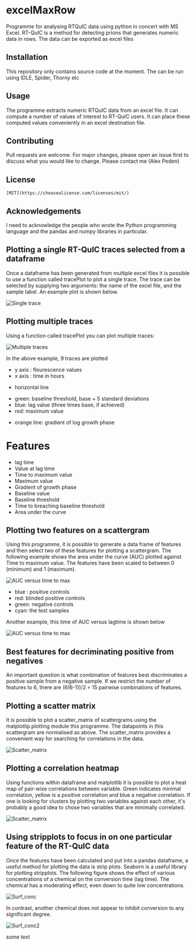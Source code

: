 # excelMaxRow
Programme for analysing RTQuIC data using python in concert with MS Excel. RT-QuIC is a method for detecting prions that generates numeric data in rows. The data can be exported as excel files


## Installation
This repository only contains source code at the moment. The can be run using IDLE, Spider, Thorny etc 

## Usage
The programme extracts numeric RTQuIC data from an excel file. It can compute a number of values of interest to RT-QuIC users. It can place these computed values conveniently in an excel destination file.

## Contributing
Pull requests are welcome. For major changes, please open an issue first to discuss what you would like to change.
Please contact me (Alex Peden) 

## License
```
[MIT](https://choosealicense.com/licenses/mit/)
```

## Acknowledgements
I need to acknowledge the people who wrote the Python programming language and the pandas and numpy libraries in particular. 

## Plotting a single RT-QuIC traces selected from a dataframe
Once a dataframe has been generated from multiple excel files it is possible to use a function called tracePlot to plot a single trace. The trace can be selected by supplying two arguments: the name of the excel file, and the sample label. An example plot is shown below. 

![Single trace](https://github.com/apeden/excelMaxRow/blob/master/sing_trace.png)


## Plotting multiple traces
Using a function called tracePlot you can plot multiple traces:

![Multiple traces](https://github.com/apeden/excelMaxRow/blob/master/mult_trace.png)

In the above example, 9 traces are plotted
- y axis : flourescence values
- x axis : time in hours
* horizontal line
- green: baseline threshold, base + 5 standard deviations
- blue: lag value (three times base, if achieved)
- red: maximum value
* orange line: gradient of log growth phase


# Features
* lag time
* Value at lag time
* Time to maximum value
* Maximum value
* Gradient of growth phase
* Baseline value
* Baseline threshold
* Time to breaching baseline threshold
* Area under the curve

## Plotting two features on a scattergram
Using this programme, it is possible to generate a data frame of features and then select two of these features for plotting a scattergram. The following example shows the area under the curve (AUC) plotted against Time to maximum value. The features have been scaled to between 0 (minimum) and 1 (maximum).

![AUC versus time to max](https://github.com/apeden/excelMaxRow/blob/master/AUC%20vs%20Time%20to%20max.jpeg)
- blue : positive controls
- red: blinded positive controls
- green: negative controls
- cyan: the test samples

Another example, this time of AUC versus lagtime is shown below

![AUC versus time to max](https://github.com/apeden/excelMaxRow/blob/master/AUC%20vs%20Lag%20Time.jpeg)

## Best features for decriminating positive from negatives
An important question is what combination of features best discriminates a positive sample from a negative sample. If we restrict the number of features to 6, there are (6(6-1))/2 = 15 pairwise combinations of features.

## Plotting a scatter matrix
It is possible to plot a scatter_matrix of scattergrams using the matplotlip.plotting module this programme. The datapoints in this scattergram are normalised as above. The scatter_matrix provides a convenient way for searching for correlations in the data. 

![Scatter_matrix](https://github.com/apeden/excelMaxRow/blob/master/example_scatter_matrix.png)

## Plotting a correlation heatmap
Using functions within dataframe and matplotlib it is possible to plot a heat map of pair-wise correlations between variable. Green indicates minimal correlation, yellow is  a positive correlation and blue a negative correlation. If one is looking for clusters by plotting two variables against each other, it's probably a good idea to chose two variables that are minimally correlated. 

![Scatter_matrix](https://github.com/apeden/excelMaxRow/blob/master/heat_map.png)

## Using stripplots to focus in on one particular feature of the RT-QuIC data
Once the features have been calculated and put into a pandas dataframe, a useful method for plotting the data is strip plots. Seaborn is a useful library for plotting stripplots. The following figure shows the effect of various concentrations of a chemical on the conversion time (lag time). The chemical has a moderating effect, even down to quite low concentrations. 

![Surf_conc](https://github.com/apeden/excelMaxRow/blob/master/surf_conc.png)

In contrast, another chemical does not appear to inhibit conversion to any significant degree. 

![Surf_conc2](https://github.com/apeden/excelMaxRow/blob/master/surf_conc2.png)


some text
